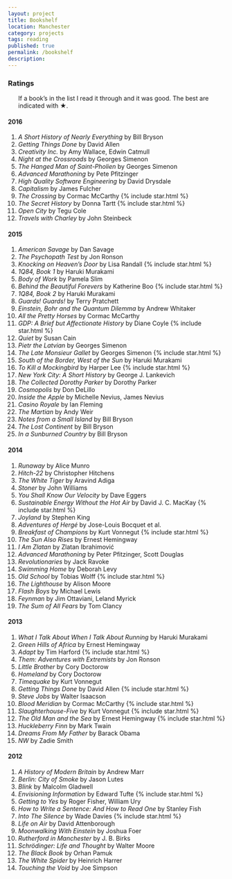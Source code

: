 ```yaml
---
layout: project
title: Bookshelf
location: Manchester
category: projects
tags: reading
published: true
permalink: /bookshelf
description:
---
```


<!-- <section> -->

<!-- 

<h1>Wishlist</h1>

If you would like to contribute to this habit, I&rsquo;m always delighted to 
from my wishlist.

</aside> -->

<!-- </section> -->

<section>

<aside class="sidebox">

<h1>Ratings</h1>

<ul>If a book&rsquo;s in the list I read it through and it was good. The best are indicated with <span class="rating">&#9733;</span>.</ul>

</aside>

<h4>2016</h4>

<ol>
<li><em>A Short History of Nearly Everything</em> by Bill Bryson</li>
<li><em>Getting Things Done</em> by David Allen</li>
<li><em>Creativity Inc.</em> by Amy Wallace, Edwin Catmull</li>
<li><em>Night at the Crossroads</em> by Georges Simenon</li>
<li><em>The Hanged Man of Saint-Pholien</em> by Georges Simenon</li>
<li><em>Advanced Marathoning</em> by Pete Pfitzinger</li>
<li><em>High Quality Software Engineering</em> by David Drysdale</li>  
<li><em>Capitalism</em> by James Fulcher</li>
<li><em>The Crossing</em> by Cormac McCarthy {% include star.html %}</li>
<li><em>The Secret History</em> by Donna Tartt {% include star.html %}</li>
<li><em>Open City</em> by Tegu Cole</li> 
<li><em>Travels with Charley</em> by John Steinbeck</li>

</ol>

<!-- <li><em>TITLE</em> by AUTHOR</li> -->

<h4>2015</h4>

<ol>
<li><em>American Savage</em> by Dan Savage</li>
<li><em>The Psychopath Test</em> by Jon Ronson</li>
<li><em>Knocking on Heaven&rsquo;s Door</em> by Lisa Randall {% include star.html %}</li>
<li><em>1Q84, Book 1</em> by Haruki Murakami</li>
<li><em>Body of Work</em> by Pamela Slim</li>
<li><em>Behind the Beautiful Forevers</em> by Katherine Boo {% include star.html %}</li>
<li><em>1Q84, Book 2</em> by Haruki Murakami</li>
<li><em>Guards! Guards!</em> by Terry Pratchett</li>
<li><em>Einstein, Bohr and the Quantum Dilemma</em> by Andrew Whitaker</li>
<li><em>All the Pretty Horses</em> by Cormac McCarthy</li>
<li><em>GDP: A Brief but Affectionate History</em> by Diane Coyle {% include star.html %}</li>
<li><em>Quiet</em> by Susan Cain</li>

<li><em>Pietr the Latvian</em> by Georges Simenon</li>
<li><em>The Late Monsieur Gallet</em> by Georges Simenon {% include star.html %}</li>
<li><em>South of the Border, West of the Sun</em> by Haruki Murakami</li>
<li><em>To Kill a Mockingbird</em> by Harper Lee {% include star.html %}</li>
<li><em>New York City: A Short History</em> by George J. Lankevich</li>
<li><em>The Collected Dorothy Parker</em> by Dorothy Parker</li>
<li><em>Cosmopolis</em> by Don DeLillo</li>
<li><em>Inside the Apple</em> by Michelle Nevius, James Nevius</li>
<li><em>Casino Royale</em> by Ian Fleming</li>
<li><em>The Martian</em> by Andy Weir</li>
<li><em>Notes from a Small Island</em> by Bill Bryson</li>
<li><em>The Lost Continent</em> by Bill Bryson</li>
<li><em>In a Sunburned Country</em> by Bill Bryson</li>
</ol>




</section>

<section>

<h4>2014</h4>

<ol>
<li><em>Runaway</em> by Alice Munro</li>
<li><em>Hitch-22</em> by Christopher Hitchens</li>
<li><em>The White Tiger</em> by Aravind Adiga</li>
<li><em>Stoner</em> by John Williams</li>
<li><em>You Shall Know Our Velocity</em> by Dave Eggers</li>
<li><em>Sustainable Energy Without the Hot Air</em> by David J. C. MacKay {% include star.html %}</li>
<li><em>Joyland</em> by Stephen King</li>
<li><em>Adventures of Hergé</em> by Jose-Louis Bocquet et al.</li>
<li><em>Breakfast of Champions</em> by Kurt Vonnegut {% include star.html %}</li>
<li><em>The Sun Also Rises</em> by Ernest Hemingway</li>
<li><em>I Am Zlatan</em> by Zlatan Ibrahimović</li>
<li><em>Advanced Marathoning</em> by Peter Pfitzinger, Scott Douglas</li>
<li><em>Revolutionaries</em> by Jack Ravoke</li>
<li><em>Swimming Home</em> by Deborah Levy</li>
<li><em>Old School</em> by Tobias Wolff {% include star.html %}</li>
<li><em>The Lighthouse</em> by Alison Moore</li>
<li><em>Flash Boys</em> by Michael Lewis</li>
<li><em>Feynman</em> by Jim Ottaviani, Leland Myrick</li>
<li><em>The Sum of All Fears</em> by Tom Clancy</li>
</ol>

</section>

<section>

<h4>2013</h4>

<ol>
<li><em>What I Talk About When I Talk About Running</em> by Haruki Murakami</li>
<li><em>Green Hills of Africa</em> by Ernest Hemingway</li>
<li><em>Adapt</em> by Tim Harford {% include star.html %}</li>
<li><em>Them: Adventures with Extremists</em> by Jon Ronson</li>
<li><em>Little Brother</em> by Cory Doctorow</li>
<li><em>Homeland</em> by Cory Doctorow</li>
<li><em>Timequake</em> by Kurt Vonnegut</li>
<li><em>Getting Things Done</em> by David Allen {% include star.html %}</li>
<li><em>Steve Jobs</em> by Walter Isaacson</li>
<li><em>Blood Meridian</em> by Cormac McCarthy {% include star.html %}</li>
<li><em>Slaughterhouse-Five</em> by Kurt Vonnegut {% include star.html %}</li>
<li><em>The Old Man and the Sea</em> by Ernest Hemingway {% include star.html %}</li>
<li><em>Huckleberry Finn</em> by Mark Twain</li>
<li><em>Dreams From My Father</em> by Barack Obama</li>
<li><em>NW</em> by Zadie Smith</li>
</ol>

</section>

<section>

<h4>2012</h4>

<ol>
<li><em>A History of Modern Britain</em> by Andrew Marr</li>
<li><em>Berlin: City of Smoke</em> by Jason Lutes</li>
<li><em>Blink</em> by Malcolm Gladwell</li>
<li><em>Envisioning Information</em> by Edward Tufte {% include star.html %}</li>
<li><em>Getting to Yes</em> by Roger Fisher, William Ury</li>
<li><em>How to Write a Sentence: And How to Read One</em> by Stanley Fish</li>
<li><em>Into The Silence</em> by Wade Davies {% include star.html %}</li>
<li><em>Life on Air</em> by David Attenborough</li>
<li><em>Moonwalking With Einstein</em> by Joshua Foer</li>
<li><em>Rutherford in Manchester</em> by J. B. Birks</li>
<li><em>Schrödinger: Life and Thought</em> by Walter Moore</li>
<li><em>The Black Book</em> by Orhan Pamuk</li>
<li><em>The White Spider</em> by Heinrich Harrer</li>
<li><em>Touching the Void</em> by Joe Simpson</li>
</ol>

</section>

<!-- <section>

<h4>Earlier</h4>

</section> -->
